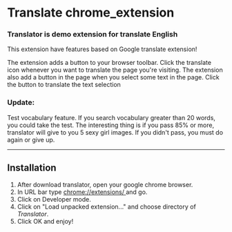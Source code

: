 # Translate chrome_extension
### Translator is demo extension for translate English 


This extension have features based on Google translate extension!

The extension adds a button to your browser toolbar. Click the translate icon whenever you want to translate the page you're visiting.
The extension also add a button in the page when you select some text in the page. Click the button to translate the text selection

### Update:

Test vocabulary feature. If you search vocabulary greater than 20 words, you could take the test. The interesting thing is if you pass 85% or more, translator will give to you 5 sexy girl images. If you didn't pass, you must do again or give up.

------------------
## Installation

1. After download translator, open your google chrome browser.
2. In URL bar type [chrome://extensions/ ](chrome://extensions/) and go.
3. Click on Developer mode.
4. Click on "Load unpacked extension..." and choose directory of *Translator*.
5. Click OK and enjoy!
